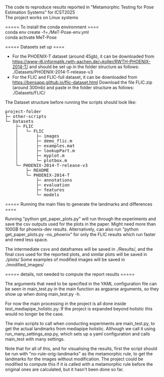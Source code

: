 The code to reproduce results reported in "Metamorphic Testing for Pose Estimation Systems" for ICST2025 \
The project works on Linux systems

===== To install the conda environment ==== \
conda env create -f=./MeT-Pose-env.yml \
conda activate MeT-Pose

===== Datasets set up ====
- For the PHOENIX-T dataset (around 45gb), it can be downloaded from https://www-i6.informatik.rwth-aachen.de/~koller/RWTH-PHOENIX-2014-T/
    and should be set up in the folder structure as follows: ./Datasets/PHOENIX-2014-T-release-v3
- For the FLIC and FLIC-full dataset, it can be downloaded from https://bensapp.github.io/flic-dataset.html
  Download the file FLIC.zip (around 300mb) and paste in the folder structure as follows: ./Datasets/FLIC/

The Dataset structure before running the scripts should look like:

<pre>
project-folder
├─ other-scripts
└─ Datasets
    ├─ FLIC
    │   └─ FLIC 
    │       ├─ images 
    │       ├─ demo_flic.m 
    │       ├─ examples.mat 
    │       ├─ lookupPart.m 
    │       ├─ myplot.m 
    │       └─ plotbox.m 
    └─ PHOENIX-2014-T-release-v3 
        ├─ README 
        └─ PHOENIX-2014-T 
            ├─ annotations 
            ├─ evaluation 
            ├─ features 
            └─ models 
</pre>

===== Running the main files to generate the landmarks and differences ====

Running "python get_paper_plots.py" will run through the experiments and save the csv outputs used for the plots in the paper.
Might need more than 100GB for phoenix-dev results. Alternatively, can also run "python get_paper_plots.py -no_phoenix" for only the FLIC results which run faster and need less space.

The intermediate csvs and dataframes will be saved in ./Results/, and the final csvs used for the reported plots, and similar plots will be saved in ./plots/
Some examples of modified images will be saved in ./modified_images/

===== details, not needed to compute the report results =====

The arguments that need to be specified in the YAML configuration file can be seen in main_test.py in the main function as argparse arguments, so they show up when doing main_test.py -h.

For now the main processing in the project is all done inside test_mediapipe_holistic.py. If the project is expanded beyond holistic this would no longer be the case.

The main scripts to call when conducting experiments are main_test.py, to get the actual landmarks from mediapipe holistic.
Although we call it using run_many_settings_exp.py, which sets up a yaml configuration and calls main_test with many settings.

Note that for all of this, and for visualising the results,
first the script should be run with "no-rule-orig-landmarks" as the metamorphic rule, to get
the landmarks for the images without modification. The project could be modified to compute this if it is called with
a metamorphic rule before the original ones are calculated, but it hasn't been done so far.

